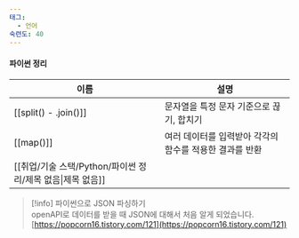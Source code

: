 ```yaml
---
태그:
  - 언어
숙련도: 40
---
```

#### 파이썬 정리

|이름|설명|
|---|---|
|[[split() - .join()]]|문자열을 특정 문자 기준으로 끊기, 합치기|
|[[map()]]|여러 데이터를 입력받아 각각의 함수를 적용한 결과를 반환|
|[[취업/기술 스택/Python/파이썬 정리/제목 없음\|제목 없음]]||

  
  

  

> [!info] 파이썬으로 JSON 파싱하기  
> openAPI로 데이터를 받을 때 JSON에 대해서 처음 알게 되었습니다.  
> [https://popcorn16.tistory.com/121](https://popcorn16.tistory.com/121)